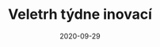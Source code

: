 ---
date: "2020-09-29"
time: ""
price: ""
publishdate: "2020-09-18"
expirydate: "2020-09-30"
title: "Veletrh týdne inovací"
hashtags: ["veletrh","praha"]
category: industry
image_main: /events/seminar.jpg
link: /cs/blog/2020-09-18-tyden-inovaci/
event_type: "Veletrh"
place: "Praha"
description: 
---